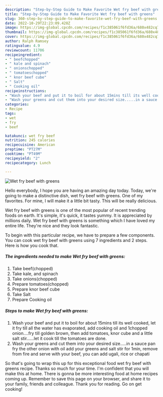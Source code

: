 ```yaml
---
description: "Step-by-Step Guide to Make Favorite Wet fry beef with greens"
title: "Step-by-Step Guide to Make Favorite Wet fry beef with greens"
slug: 360-step-by-step-guide-to-make-favorite-wet-fry-beef-with-greens
date: 2022-10-29T22:23:09.428Z
image: https://img-global.cpcdn.com/recipes/f1c385061f6fd36a/680x482cq70/wet-fry-beef-with-greens-recipe-main-photo.jpg
thumbnail: https://img-global.cpcdn.com/recipes/f1c385061f6fd36a/680x482cq70/wet-fry-beef-with-greens-recipe-main-photo.jpg
cover: https://img-global.cpcdn.com/recipes/f1c385061f6fd36a/680x482cq70/wet-fry-beef-with-greens-recipe-main-photo.jpg
author: Ralph Ramsey
ratingvalue: 4.9
reviewcount: 11706
recipeingredient:
- " beefchopped"
- " kale and spinach"
- " onionschopped"
- " tomatoeschopped"
- " knor beef cube"
- " Salt"
- " Cooking oil"
recipeinstructions:
- "Wash your beef and put it to boil for about 15mins till its well cooked, let it fry till all the water has evaporated, add cooking oil and 1chopped onion....fry till golden brown, then add tomatoes, knor cube and a little salt stir......let it cook till the tomatoes are done."
- "Wash your greens and cut them into your desired size.....in a sauce pan fry the other onion with oil add your greens and salt stir for 1min, remove from fire and serve with your beef, you can add ugali, rice or chapati"
categories:
- Recipe
tags:
- wet
- fry
- beef

katakunci: wet fry beef 
nutrition: 245 calories
recipecuisine: American
preptime: "PT27M"
cooktime: "PT49M"
recipeyield: "2"
recipecategory: Lunch

---
```



![Wet fry beef with greens](https://img-global.cpcdn.com/recipes/f1c385061f6fd36a/680x482cq70/wet-fry-beef-with-greens-recipe-main-photo.jpg)

Hello everybody, I hope you are having an amazing day today. Today, we're going to make a distinctive dish, wet fry beef with greens. One of my favorites. For mine, I will make it a little bit tasty. This will be really delicious.

Wet fry beef with greens is one of the most popular of recent trending foods on earth. It's simple, it's quick, it tastes yummy. It is appreciated by millions daily. Wet fry beef with greens is something which I have loved my entire life. They're nice and they look fantastic.




To begin with this particular recipe, we have to prepare a few components. You can cook wet fry beef with greens using 7 ingredients and 2 steps. Here is how you cook that.

<!--inarticleads1-->

##### The ingredients needed to make Wet fry beef with greens:

1. Take  beef(chopped)
1. Take  kale, and spinach
1. Take  onions(chopped)
1. Prepare  tomatoes(chopped)
1. Prepare  knor beef cube
1. Take  Salt
1. Prepare  Cooking oil




<!--inarticleads2-->

##### Steps to make Wet fry beef with greens:

1. Wash your beef and put it to boil for about 15mins till its well cooked, let it fry till all the water has evaporated, add cooking oil and 1chopped onion....fry till golden brown, then add tomatoes, knor cube and a little salt stir......let it cook till the tomatoes are done.
1. Wash your greens and cut them into your desired size.....in a sauce pan fry the other onion with oil add your greens and salt stir for 1min, remove from fire and serve with your beef, you can add ugali, rice or chapati




So that's going to wrap this up for this exceptional food wet fry beef with greens recipe. Thanks so much for your time. I'm confident that you will make this at home. There is gonna be more interesting food at home recipes coming up. Remember to save this page on your browser, and share it to your family, friends and colleague. Thank you for reading. Go on get cooking!
